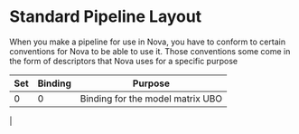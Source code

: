 # Standard Pipeline Layout

When you make a pipeline for use in Nova, you have to conform to certain conventions for Nova to be able to use it. Those conventions some come in the form of descriptors that Nova uses for a specific purpose

| Set | Binding | Purpose |
|-----|---------|----------------------------------|
|   0 |       0 | Binding for the model matrix UBO |
|